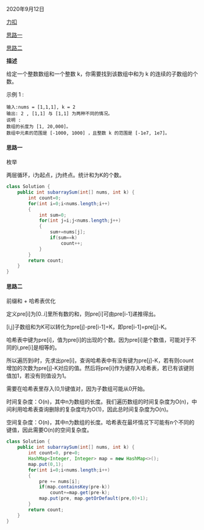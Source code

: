 2020年9月12日

[力扣](https://leetcode-cn.com/problems/subarray-sum-equals-k/submissions/)

[思路一](#思路一)

[思路二](#思路二)

**描述**

给定一个整数数组和一个整数 k，你需要找到该数组中和为 k 的连续的子数组的个数。

示例 1 :
```
输入:nums = [1,1,1], k = 2
输出: 2 , [1,1] 与 [1,1] 为两种不同的情况。
说明 :
数组的长度为 [1, 20,000]。
数组中元素的范围是 [-1000, 1000] ，且整数 k 的范围是 [-1e7, 1e7]。
```

#### 思路一

枚举

两层循环，i为起点，j为终点。统计和为K的个数。
```java
class Solution {
    public int subarraySum(int[] nums, int k) {
        int count=0;
        for(int i=0;i<nums.length;i++)
        {
            int sum=0;
            for(int j=i;j<nums.length;j++)
            {
                sum+=nums[j];
                if(sum==k)
                    count++;
            }
        }
        return count;
    }
}
```

#### 思路二

前缀和 + 哈希表优化

定义pre[i]为[0..i]里所有数的和，则pre[i]可由pre[i-1]递推得出。

[i,j]子数组和为K可以转化为pre[j]-pre[i-1]=K，即pre[i-1]=pre[j]-K。

哈希表中键为pre[i]，值为pre[i]的出现的个数。因为pre[i]是个数值，可能对于不同的i,pre[i]是相等的。

所以遍历到i时，先求出pre[i]，查询哈希表中有没有键为pre[j]-K，若有则count增加的次数为pre[j]-K对应的值。然后将pre[i]作为键存入哈希表，若已有该键则值加1，若没有则值设为1。

需要在哈希表里存入(0,1)键值对，因为子数组可能从0开始。

时间复杂度：O(n)，其中n为数组的长度。我们遍历数组的时间复杂度为O(n)，中间利用哈希表查询删除的复杂度均为O(1)，因此总时间复杂度为O(n)。

空间复杂度：O(n)，其中n为数组的长度。哈希表在最坏情况下可能有n个不同的键值，因此需要O(n)的空间复杂度。

```java
class Solution {
    public int subarraySum(int[] nums, int k) {
        int count=0, pre=0;
        HashMap<Integer, Integer> map = new HashMap<>();
        map.put(0,1);
        for(int i=0;i<nums.length;i++)
        {
            pre += nums[i];
            if(map.containsKey(pre-k))
                count+=map.get(pre-k);
            map.put(pre, map.getOrDefault(pre,0)+1);
        }
        return count;
    }
}
```
